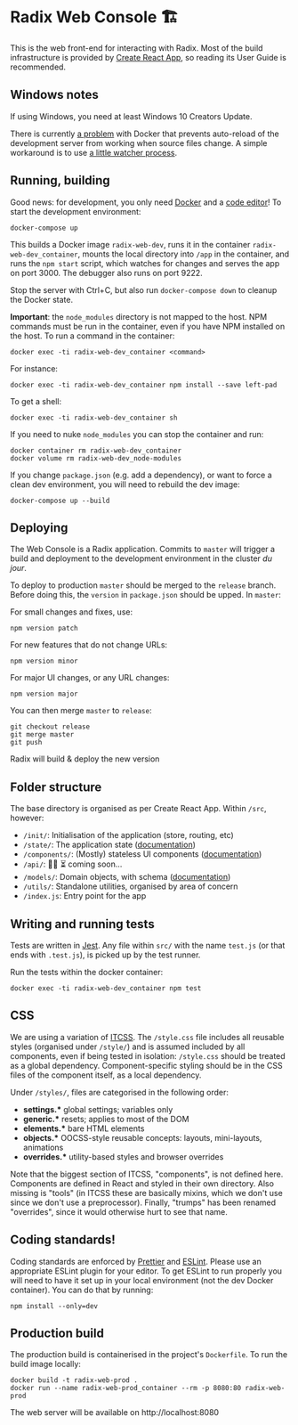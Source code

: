 # Radix Web Console 🏗

This is the web front-end for interacting with Radix. Most of the build
infrastructure is provided by
[Create React App](https://github.com/facebook/create-react-app), so reading its
User Guide is recommended.

## Windows notes

If using Windows, you need at least Windows 10 Creators Update.

There is currently [a problem](https://github.com/docker/for-win/issues/56)
with Docker that prevents auto-reload of the development server from working
when source files change. A simple workaround is to use [a little watcher
process](https://github.com/FrodeHus/docker-windows-volume-watcher/releases).

## Running, building

Good news: for development, you only need
[Docker](https://store.docker.com/search?type=edition&offering=community) and a
[code editor](https://code.visualstudio.com/)! To start the development
environment:

    docker-compose up

This builds a Docker image `radix-web-dev`, runs it in the container
`radix-web-dev_container`, mounts the local directory into `/app` in the
container, and runs the `npm start` script, which watches for changes and serves
the app on port 3000. The debugger also runs on port 9222.

Stop the server with Ctrl+C, but also run `docker-compose down` to
cleanup the Docker state.

**Important**: the `node_modules` directory is not mapped to the host. NPM
commands must be run in the container, even if you have NPM installed on the
host. To run a command in the container:

    docker exec -ti radix-web-dev_container <command>

For instance:

    docker exec -ti radix-web-dev_container npm install --save left-pad

To get a shell:

    docker exec -ti radix-web-dev_container sh

If you need to nuke `node_modules` you can stop the container and run:

    docker container rm radix-web-dev_container
    docker volume rm radix-web-dev_node-modules

If you change `package.json` (e.g. add a dependency), or want to force a clean
dev environment, you will need to rebuild the dev image:

    docker-compose up --build

## Deploying

The Web Console is a Radix application. Commits to `master` will trigger a build and deployment to the development environment in the cluster _du jour_.

To deploy to production `master` should be merged to the `release` branch. Before doing this, the `version` in `package.json` should be upped. In `master`:

For small changes and fixes, use:

    npm version patch

For new features that do not change URLs:

    npm version minor

For major UI changes, or any URL changes:

    npm version major

You can then merge `master` to `release`:

    git checkout release
    git merge master
    git push

Radix will build & deploy the new version

## Folder structure

The base directory is organised as per Create React App. Within `/src`, however:

- `/init/`: Initialisation of the application (store, routing, etc)
- `/state/`: The application state ([documentation](./src/state/README.md))
- `/components/`: (Mostly) stateless UI components
  ([documentation](./src/components/README.md))
- `/api/`: 👩‍💻 ⏳ coming soon…
- `/models/`: Domain objects, with schema ([documentation](./src/models/README.md))
- `/utils/`: Standalone utilities, organised by area of concern
- `/index.js`: Entry point for the app

## Writing and running tests

Tests are written in [Jest](https://facebook.github.io/jest/). Any file within
`src/` with the name `test.js` (or that ends with `.test.js`), is picked up by
the test runner.

Run the tests within the docker container:

    docker exec -ti radix-web-dev_container npm test

## CSS

We are using a variation of [ITCSS](https://www.creativebloq.com/web-design/manage-large-css-projects-itcss-101517528).
The `/style.css` file includes all reusable styles (organised under `/style/`)
and is assumed included by all components, even if being tested in isolation:
`/style.css` should be treated as a global dependency. Component-specific
styling should be in the CSS files of the component itself, as a local dependency.

Under `/styles/`, files are categorised in the following order:
- **settings.\*** global settings; variables only
- **generic.\*** resets; applies to most of the DOM
- **elements.\*** bare HTML elements
- **objects.\*** OOCSS-style reusable concepts: layouts, mini-layouts,
    animations
- **overrides.\*** utility-based styles and browser overrides

Note that the biggest section of ITCSS, "components", is not defined here.
Components are defined in React and styled in their own directory. Also missing
is "tools" (in ITCSS these are basically mixins, which we don't use since we
don't use a preprocessor). Finally, "trumps" has been renamed "overrides", since
it would otherwise hurt to see that name.

## Coding standards!

Coding standards are enforced by [Prettier](https://prettier.io/) and
[ESLint](https://eslint.org/). Please use an appropriate ESLint plugin for your
editor. To get ESLint to run properly you will need to have it set up in your
local environment (not the dev Docker container). You can do that by running:

    npm install --only=dev

## Production build

The production build is containerised in the project's `Dockerfile`. To run the
build image locally:

    docker build -t radix-web-prod .
    docker run --name radix-web-prod_container --rm -p 8080:80 radix-web-prod

The web server will be available on http://localhost:8080
